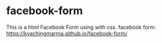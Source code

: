 # facebook-form
This is a html Facebook Form using  with css.
facebook form: https://kyachingmarma.github.io/facebook-form/
